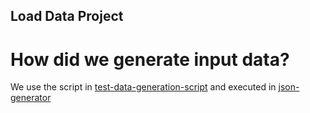 ## Load Data Project

# How did we generate input data?
We use the script in [test-data-generation-script](src/test/resources/test-data-generation-script.js) and executed in [json-generator](https://json-generator.com/)
